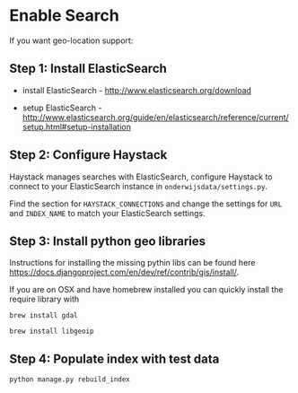 Enable Search
=============

If you want geo-location support:

## Step 1: Install ElasticSearch

* install ElasticSearch - http://www.elasticsearch.org/download

* setup ElasticSearch - http://www.elasticsearch.org/guide/en/elasticsearch/reference/current/setup.html#setup-installation

## Step 2: Configure Haystack

Haystack manages searches with ElasticSearch, configure Haystack to connect to your ElasticSearch instance 
in ```onderwijsdata/settings.py```.

Find the section for ```HAYSTACK_CONNECTIONS``` and change the settings for ```URL``` and ```INDEX_NAME``` to match your 
ElasticSearch settings.

## Step 3: Install python geo libraries

Instructions for installing the missing pythin libs can be found here https://docs.djangoproject.com/en/dev/ref/contrib/gis/install/.

If you are on OSX and have homebrew installed you can quickly install the require library with

    brew install gdal
    
    brew install libgeoip
    
## Step 4: Populate index with test data

    python manage.py rebuild_index
